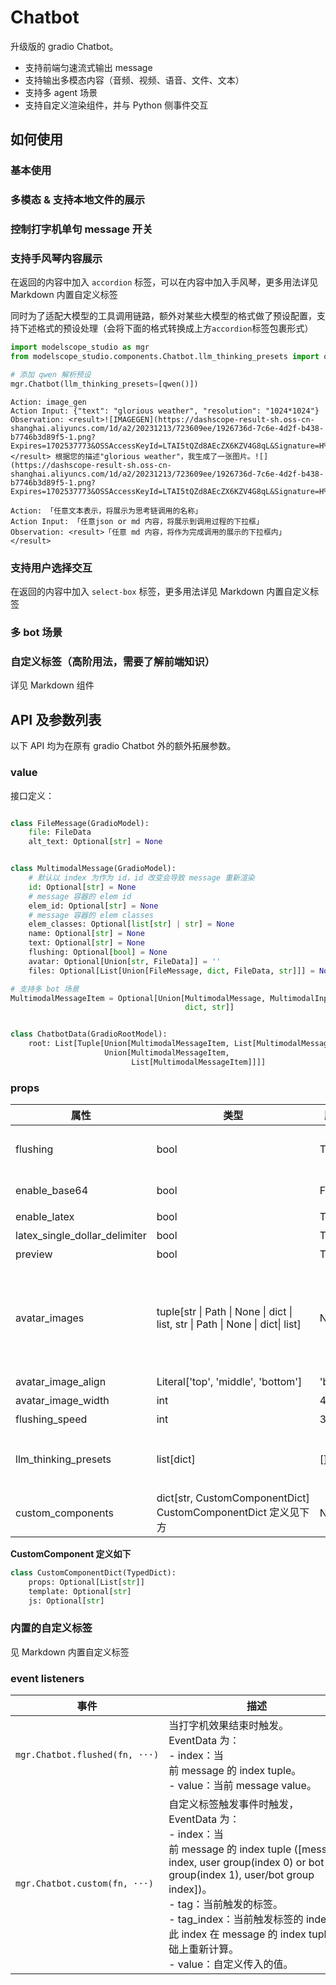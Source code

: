 # Chatbot

升级版的 gradio Chatbot。

- 支持前端匀速流式输出 message
- 支持输出多模态内容（音频、视频、语音、文件、文本）
- 支持多 agent 场景
- 支持自定义渲染组件，并与 Python 侧事件交互

## 如何使用

### 基本使用

<demo name="basic"></demo>

### 多模态 & 支持本地文件的展示

<demo name="multimodal"></demo>

### 控制打字机单句 message 开关

<demo name="message_config"></demo>

### 支持手风琴内容展示

在返回的内容中加入 `accordion` 标签，可以在内容中加入手风琴，更多用法详见 <tab-link component-tab="Markdown">Markdown 内置自定义标签</tab-link>

同时为了适配大模型的工具调用链路，额外对某些大模型的格式做了预设配置，支持下述格式的预设处理（会将下面的格式转换成上方`accordion`标签包裹形式）

```python
import modelscope_studio as mgr
from modelscope_studio.components.Chatbot.llm_thinking_presets import qwen

# 添加 qwen 解析预设
mgr.Chatbot(llm_thinking_presets=[qwen()])
```

```text
Action: image_gen
Action Input: {"text": "glorious weather", "resolution": "1024*1024"}
Observation: <result>![IMAGEGEN](https://dashscope-result-sh.oss-cn-shanghai.aliyuncs.com/1d/a2/20231213/723609ee/1926736d-7c6e-4d2f-b438-b7746b3d89f5-1.png?Expires=1702537773&OSSAccessKeyId=LTAI5tQZd8AEcZX6KZV4G8qL&Signature=H%2B0rIn6BMfE%2BOr1uPb7%2Br9G3%2B5w%3D)</result> 根据您的描述"glorious weather"，我生成了一张图片。![](https://dashscope-result-sh.oss-cn-shanghai.aliyuncs.com/1d/a2/20231213/723609ee/1926736d-7c6e-4d2f-b438-b7746b3d89f5-1.png?Expires=1702537773&OSSAccessKeyId=LTAI5tQZd8AEcZX6KZV4G8qL&Signature=H%2B0rIn6BMfE%2BOr1uPb7%2Br9G3%2B5w%3D)

Action: 「任意文本表示，将展示为思考链调用的名称」
Action Input: 「任意json or md 内容，将展示到调用过程的下拉框」
Observation: <result>「任意 md 内容，将作为完成调用的展示的下拉框内」</result>
```

<demo name="accordion"></demo>

### 支持用户选择交互

在返回的内容中加入 `select-box` 标签，更多用法详见 <tab-link component-tab="Markdown">Markdown 内置自定义标签</tab-link>

<demo name="select-box"></demo>

### 多 bot 场景

<demo name="multi_bots"></demo>

### 自定义标签（高阶用法，需要了解前端知识）

详见 <tab-link component-tab="Markdown">Markdown</tab-link> 组件

## API 及参数列表

以下 API 均为在原有 gradio Chatbot 外的额外拓展参数。

### value

接口定义：

```python

class FileMessage(GradioModel):
    file: FileData
    alt_text: Optional[str] = None


class MultimodalMessage(GradioModel):
    # 默认以 index 为作为 id，id 改变会导致 message 重新渲染
    id: Optional[str] = None
    # message 容器的 elem id
    elem_id: Optional[str] = None
    # message 容器的 elem classes
    elem_classes: Optional[list[str] | str] = None
    name: Optional[str] = None
    text: Optional[str] = None
    flushing: Optional[bool] = None
    avatar: Optional[Union[str, FileData]] = ''
    files: Optional[List[Union[FileMessage, dict, FileData, str]]] = None

# 支持多 bot 场景
MultimodalMessageItem = Optional[Union[MultimodalMessage, MultimodalInputData,
                                       dict, str]]


class ChatbotData(GradioRootModel):
    root: List[Tuple[Union[MultimodalMessageItem, List[MultimodalMessageItem]],
                     Union[MultimodalMessageItem,
                           List[MultimodalMessageItem]]]]
```

### props

| 属性                          | 类型                                                                             | 默认值   | 描述                                                                                                                                                                                                                                                                                                     |
| ----------------------------- | -------------------------------------------------------------------------------- | -------- | -------------------------------------------------------------------------------------------------------------------------------------------------------------------------------------------------------------------------------------------------------------------------------------------------------- |
| flushing                      | bool                                                                             | True     | 是否开启打字机效果。默认只有 bot 的 message 会开启，可以通过单独修改 message 的 flushing 属性精确控制每一条 message 的显示效果                                                                                                                                                                           |
| enable_base64                 | bool                                                                             | False    | 是否支持渲染的内容为 base64，因为直接渲染 base64 会带来安全问题，默认为 False。                                                                                                                                                                                                                          |
| enable_latex                  | bool                                                                             | True     | 是否支持 Latex 公式渲染                                                                                                                                                                                                                                                                                  |
| latex_single_dollar_delimiter | bool                                                                             | True     | 是否支持单`$`符号在 Latex 公式中渲染                                                                                                                                                                                                                                                                     |
| preview                       | bool                                                                             | True     | 是否开启图片预览功能                                                                                                                                                                                                                                                                                     |
| avatar_images                 | tuple\[str \| Path \| None \| dict \| list, str \| Path \| None \| dict\| list\] | None     | 拓展gr.Chatbot的参数值，除了接收 url 外还可以接收 dict 和 list，dict 可以传入avatar和name字段，name字段在渲染时会显示在头像下方。 <br/> - 当传入 dict 时，必须包含有avatar字段。<br/> - 当传入 list 时，一般对应多 bot 模式，每一项可以接收前面所有的值，每个 bot 的头像与 message 中 bot 的位置一一对应 |
| avatar_image_align            | Literal['top', 'middle', 'bottom']                                               | 'bottom' | 控制头像与 message 的对齐方式，默认为下对齐                                                                                                                                                                                                                                                              |
| avatar_image_width            | int                                                                              | 45       | 头像与名称的宽度                                                                                                                                                                                                                                                                                         |
| flushing_speed                | int                                                                              | 3        | 打字机速度，值为 1 - 10，值越大速度越快                                                                                                                                                                                                                                                                  |
| llm_thinking_presets          | list\[dict\]                                                                     | \[\]     | llm 思考链路解析预设，可以将 llm 调用工具的输出格式转为固定的前端展示格式，需要从modelscope_studio.Chatbot.llm_thinking_presets引入，目前支持：qwen                                                                                                                                                      |
| custom_components             | dict\[str, CustomComponentDict\] CustomComponentDict 定义见下方                  | None     | 支持用户定义自定义标签，并通过 js 控制标签渲染样式与触发 python 事件。                                                                                                                                                                                                                                   |

**CustomComponent 定义如下**

```python
class CustomComponentDict(TypedDict):
    props: Optional[List[str]]
    template: Optional[str]
    js: Optional[str]
```

### 内置的自定义标签

见 <tab-link component-tab="Markdown">Markdown 内置自定义标签</tab-link>

### event listeners

| 事件                           | 描述                                                                                                                                                                                                                                                                                                                            |
| ------------------------------ | ------------------------------------------------------------------------------------------------------------------------------------------------------------------------------------------------------------------------------------------------------------------------------------------------------------------------------- |
| `mgr.Chatbot.flushed(fn, ···)` | 当打字机效果结束时触发。EventData 为：<br/> - index：当前 message 的 index tuple。<br/> - value：当前 message value。                                                                                                                                                                                                           |
| `mgr.Chatbot.custom(fn, ···)`  | 自定义标签触发事件时触发，EventData 为：<br/> - index：当前 message 的 index tuple ([message index, user group(index 0) or bot group(index 1), user/bot group index])。<br/> - tag：当前触发的标签。<br/> - tag_index：当前触发标签的 index，此 index 在 message 的 index tuple 基础上重新计算。<br/> - value：自定义传入的值。 |
